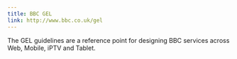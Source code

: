 ```yaml
---
title: BBC GEL
link: http://www.bbc.co.uk/gel
---
```


The GEL guidelines are a reference point for designing BBC services across Web, Mobile, iPTV and Tablet.